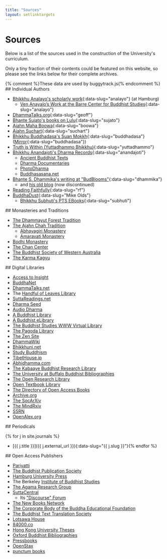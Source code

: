 ```yaml
---
title: "Sources"
layout: setlinktargets
---
```


# Sources

Below is a list of the sources used in the construction of the University's curriculum.

Only a tiny fraction of their contents could be featured on this website, so please see the links below for their complete archives.

<div markdown="1" data-link-type="authors">{% comment %}These data are used by buggytrack.js{% endcomment %}
## Individual Authors

* [Bhikkhu Analayo's scholarly work](https://www.buddhismuskunde.uni-hamburg.de/en/personen/analayo.html){:data-slug="analayo"} (at Hamburg)
  * [Ven Anayalo’s Work at the Barre Center for Buddhist Studies](https://www.buddhistinquiry.org/resources/offerings-analayo/publications/){:data-slug="analayo"}
* [DhammaTalks.org](https://www.dhammatalks.org/ebook_index.html){:data-slug="geoff"}
* [Bhante Sujato's books on Lulu](https://www.lulu.com/search?adult_audience_rating=00&page=1&pageSize=10&q=sujato&project_type=EBOOK){:data-slug="sujato"}
* [Ajahn Maha Boowa](http://www.luangta.eu/site/books.php){:data-slug="boowa"}
* [Ajahn Suchart](https://www.phrasuchart.com/enbook/){:data-slug="suchart"}
* [Bhikkhu Buddhadasa's Suan Mokkh](https://www.suanmokkh.org/books){:data-slug="buddhadasa"} ([Mirror](https://www.bia.or.th/en/index.php/teachings-by-buddhadasa-bhikkhu/ebooks/pdf){:data-slug="buddhadasa"})
* [Truth is Within (Yuttadhammo Bhikkhu)](https://yuttadhammo.sirimangalo.org/p/about.html){:data-slug="yuttadhammo"}
* [Bhikkhu Anandajoti's Dharma Records](https://dharma-records.buddhasasana.net/){:data-slug="anandajoti"}
  * [Ancient Buddhist Texts](https://www.ancient-buddhist-texts.net/Texts-and-Translations/TT-index.htm)
  * [Dharma Documentaries](https://dharma-documentaries.net)
  * [PhotoDharma](https://www.photodharma.net/Books/Books.htm)
  * [Buddhasasana.net](https://www.buddhasasana.net/)
* [Bhante S. Dhammika's writing at "BudBlooms"](https://budblooms.org/){:data-slug="dhammika"}
  * and [his old blog](https://sdhammika.blogspot.com/) (now discontinued)
* [Reading Faithfully](https://readingfaithfully.org/sutta-pitaka-e-books-epub-mobi-kindle/){:data-slug="rf"}
* [BuddhaDust](https://buddhadust.net){:data-slug="Mike Olds"}
  - [Bhikkhu Subhuti's PTS EBooks](https://github.com/bksubhuti/buddhadust/tree/master/pts-ebooks){:data-slug="subhuti"}
</div>

<div markdown="1" data-link-type="schools">
## Monasteries and Traditions

* [The Dhammayut Forest Tradition](http://www.forestdhamma.org/books/english/)
* [The Ajahn Chah Tradition](https://forestsangha.org/teachings/books?language=English)
  * [Abhayagiri Monastery](https://www.abhayagiri.org/books/)
  * [Amaravati Monastery](https://www.amaravati.org/dhamma-books/)
* [Bodhi Monastery](https://bodhimonastery.org/religion/audios)
* [The Chan Center](https://chancenter.org/en/publication/free-books)
* [The Buddhist Society of Western Australia](https://bswa.org/teachings)
* [The Karma Kagyu](https://dharmaebooks.org/)
</div>

<div markdown="1" data-link-type="libraries">
## Digital Libraries

* [Access to Insight](https://www.accesstoinsight.org/)
* [BuddhaNet](https://www.buddhanet.net/ebooks.htm)
* [DhammaTalks.net](https://dhammatalks.net/)
* The [Handful of Leaves Library](https://web.archive.org/web/20211205015005/http://ahandfulofleaves.org/Library.html)
* [SuttaReadings.net](https://www.suttareadings.net/audio/index-readers.html)
* [Dharma Seed](https://dharmaseed.org/talks)
* [Audio Dharma](https://www.audiodharma.org/)
* [A Buddhist Library](https://www.abuddhistlibrary.com/Buddhism/J%20-%20Navigation%20Pages%20and%20A%20List%20of%20Books/Navigation%20Pages/Home%20page.htm)
* [A Buddhist eLibrary](https://www.buddhistelibrary.org/en/index.php?lang=english)
* [The Buddhist Studies WWW Virtual Library](http://www.ciolek.com/WWWVL-Buddhism.html)
* [The Pagoda Library](https://pagoda.or.th/ebook-english-books.html)
* [The Zen Site](http://www.thezensite.com/index.html)
* [DhammaWiki](https://dhammawiki.com/index.php/Main_Page)
* [Bhikkhuni.net](https://www.bhikkhuni.net/library/)
* [Study Buddhism](https://studybuddhism.com/)
* [TibetHouse.jp](https://www.tibethouse.jp/%e3%83%81%e3%83%99%e3%83%83%e3%83%88%e3%81%ab%e3%81%a4%e3%81%84%e3%81%a6/%e3%83%81%e3%83%99%e3%83%83%e3%83%88%e4%bb%8f%e6%95%99/%e5%90%84%e7%a8%ae%e7%b5%8c%e6%9c%acpdf%e3%83%80%e3%82%a6%e3%83%b3%e3%83%ad%e3%83%bc%e3%83%89/)
* [Abhidhamma.com](http://abhidhamma.com/)
* [The Kabaaye Buddhist Research Library](http://www.kbrl.gov.mm/catalog/Index/58)
* [The University at Buffalo Buddhist Bibliographies](https://research.lib.buffalo.edu/buddhism/)
* [The Open Research Library](https://openresearchlibrary.org/search-results/g%3DBuddhism/list)
* [Open Textbook Library](https://open.umn.edu/opentextbooks/subjects)
* [The Directory of Open Access Books](https://directory.doabooks.org/)
* [Archive.org](https://archive.org/search.php?query=dhamma%20OR%20buddhism%20OR%20buddhist)
* [The SocArXiv](https://osf.io/preprints/socarxiv/discover?q=Buddhist)
* [The MindRxiv](https://mindrxiv.org/discover?subject=MindRxiv%7CArts%20and%20Humanities%7CReligion%7CBuddhist%20Studies)
* [SSRN](https://papers.ssrn.com/sol3/DisplayJournalBrowse.cfm)
* [OpenAlex.org](https://docs.openalex.org/)
</div>

<div markdown="1" data-link-type="journals">
## Periodicals

{% for j in site.journals %}
* [{{ j.title }}]({{ j.external_url }}){:data-slug="{{ j.slug }}"}{% endfor %}
</div>

<div markdown="1" data-link-type="publishers">
## Open Access Publishers

* [Pariyatti](https://store.pariyatti.org/eBooks_c_439.html)
* [The Buddhist Publication Society](https://www.bps.lk/library.php)
* [Hamburg University Press](https://www.buddhismuskunde.uni-hamburg.de/en/publikationen/hamburg-buddhist-studies.html)
* The Berkeley [Institute of Buddhist Studies](https://www.shin-ibs.edu/research/archived-publications-and-research-projects/)
* [The Agama Research Group](https://agamaresearch.dila.edu.tw/publications)
* [SuttaCentral](https://suttacentral.net/)
  * Its ["Discourse" Forum](https://discourse.suttacentral.net/search?q=pdf)
* [The New Books Network](https://newbooksnetwork.com/category/religion-faith/buddhist-studies/)
* [The Corporate Body of the Buddha Educational Foundation](http://www.budaedu.org/en/)
* [The Buddhist Text Translation Society](https://www.buddhisttexts.org/collections/free-english-ebooks)
* [Lotsawa House](https://www.lotsawahouse.org/topics/)
* [84000.co](https://84000.co/)
* [Hong Kong University Theses](https://hub.hku.hk/handle/10722/50080)
* [Oxford Buddhist Bibliographies](https://www.oxfordbibliographies.com/browse?module_0=obo-9780195393521)
* [Pressbooks](https://pressbooks.directory/)
* [OpenStax](https://openstax.org/subjects)
* [punctum books](https://punctumbooks.com/)
</div>
